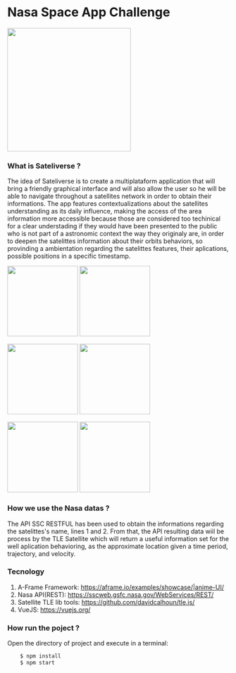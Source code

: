 # Nasa Space App Challenge
<img src="https://i.imgur.com/emloLO1.png" width="280px">

### What is Sateliverse ? 

The idea of Sateliverse is to create a multiplataform application that will bring a friendly graphical interface and will also allow the user so he will be able to navigate throughout a satellites network in order to obtain their informations. The app features contextualizations about the satellites understanding as its daily influence, making the access of the area information more accessible because those are considered too techinical for a clear understading if they would have been presented to the public who is not part of a astronomic context the way they originaly are, in order to deepen the satelittes information about their orbits behaviors, so provinding a ambientation regarding the satelittes features, their aplications, possible positions in a specific timestamp.


<img src="https://i.imgur.com/oH8kTxe.png" width="160px">   <img src="https://i.imgur.com/4vBPkYC.jpg" width="160px">

<img src="https://i.imgur.com/ldVTb61.jpg" width="160px" heigth="190px"> <img src="https://i.imgur.com/1NdRC84.jpg" width="160px">

<img src="https://i.imgur.com/5aCYtM4.jpg" height="160px"> <img src="https://i.imgur.com/U1GVNoE.jpg" height="160px">

### How we use the Nasa datas ?

The API SSC RESTFUL has been used to obtain the informations regarding the satelittes's name, lines 1 and 2. From that, the API resulting data wiil be process by the TLE Satellite which will return a useful information set for the well aplication behavioring, as the approximate location given a time period, trajectory, and velocity.

### Tecnology

1. A-Frame Framework: https://aframe.io/examples/showcase/|anime-UI/
2. Nasa API(REST): https://sscweb.gsfc.nasa.gov/WebServices/REST/
3. Satellite TLE lib tools: https://github.com/davidcalhoun/tle.js/
4. VueJS: https://vuejs.org/



### How run the poject ?

Open the directory of project and execute in a terminal:
```bash
    $ npm install
    $ npm start
```
